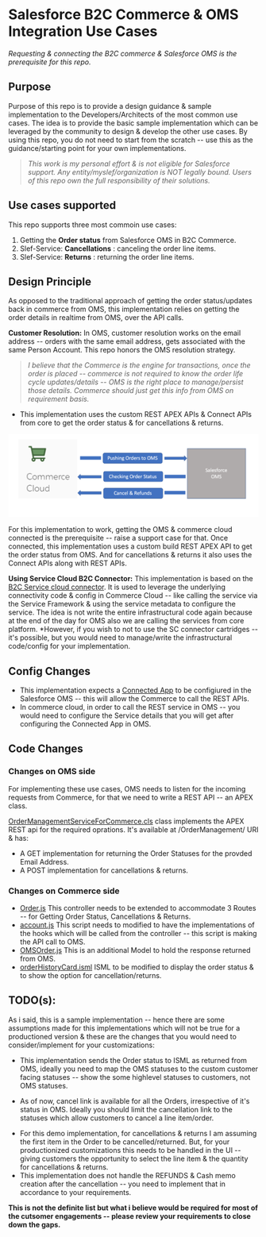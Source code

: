 # Salesforce B2C Commerce & OMS Integration Use Cases
*Requesting & connecting the B2C commerce & Salesforce OMS is the prerequisite for this repo.*

## Purpose
Purpose of this repo is to provide a design guidance & sample implementation to the Developers/Architects of the most common use cases. The idea is to provide the basic sample implementation which can be leveraged by the community to design & develop the other use cases. By using this repo, you do not need to start from the scratch -- use this as the guidance/starting point for your own implementations.

> *This work is my personal effort & is not eligible for Salesforce support. Any entity/myslef/organization is NOT legally bound. Users of this repo own the full responsibility of their solutions.*


## Use cases supported
This repo supports three most commoin use cases:
1) Getting the **Order status** from Salesforce OMS in B2C Commerce.
2) Slef-Service: **Cancellations** : canceling the order line items.
3) Slef-Service: **Returns** : returning the order line items.

## Design Principle

As opposed to the traditional approach of getting the order status/updates back in commerce from OMS, this implementation relies on getting the order details in realtime from OMS, over the API calls.

**Customer Resolution:** In OMS, customer resolution works on the email address -- orders with the same email address, gets associated with the same Person Account. This repo honors the OMS resolution strategy.

> *I believe that the Commerce is the engine for transactions, once the order is placed -- commerce is not required to know the order life cycle updates/details -- OMS is the right place to manage/persist those details. Commerce should just get this info from OMS on requirement basis.*

- This implementation uses the custom REST APEX APIs & Connect APIs from core to get the order status & for cancellations & returns.

![Architecture](docs/architecture.jpeg)

For this implementation to work, getting the OMS & commerce cloud connected is the prerequisite -- raise a support case for that.
Once connected, this implementation uses a custom build REST APEX API to get the order status from OMS. And for cancellations & returns it also uses the Connect APIs along with REST APIs.

**Using Service Cloud B2C Connector:** This implementation is based on the [B2C Service cloud connector](https://github.com/SalesforceCommerceCloud/service-cloud-connector). It is used to leverage the underlying connectivity code & config in Commerce Cloud -- like calling the service via the Service Framework & using the service metadata to configure the service. The idea is not write the entire infrastructural code again because at the end of the day for OMS also we are calling the services from core platform.
*However, if you wish to not to use the SC connector cartridges -- it's possible, but you would need to manage/write the infrastructural code/config for your implementation.

## Config Changes
- This implementation expects a [Connected App](https://help.salesforce.com/articleView?id=connected_app_create.htm&type=5) to be configiured in the Salesforce OMS -- this will allow the Commerce to call the REST APIs.
- In commerce cloud, in order to call the REST service in OMS -- you would need to configure the Service details that you will get after configuring the Connected App in OMS.

## Code Changes

### Changes on OMS side
For implementing these use cases, OMS needs to listen for the incoming requests from Commerce, for that we need to write a REST API -- an APEX class. 

[OrderManagementServiceForCommerce.cls](https://github.com/pravngaur/SFCC-OMS-Integration/blob/master/OMS%20Changes/OrderManagementServiceForCommerce.cls) class implements the APEX REST api for the required oprations.
It's available at /OrderManagement/ URI & has:
- A GET implementation for returning the Order Statuses for the provded Email Address.
- A POST implementation for cancellations & returns.

### Changes on Commerce side
- [Order.js](storefront-reference-architecture-master/cartridges/plugin_service_cloud/cartridge/controllers/Order.js) This controller needs to be extended to accommodate 3 Routes -- for Getting Order Status, Cancellations & Returns.
- [account.js](storefront-reference-architecture-master/cartridges/int_service_cloud/cartridge/scripts/hooks/account.js) This script needs to modified to have the implementations of the hooks which will be called from the controller -- this script is making the API call to OMS.
- [OMSOrder.js](storefront-reference-architecture-master/cartridges/int_service_cloud/cartridge/scripts/models/OMSOrder.js) This is an additional Model to hold the response returned from OMS.
- [orderHistoryCard.isml](storefront-reference-architecture-master/cartridges/plugin_service_cloud/cartridge/templates/default/account/order/orderHistoryCard.isml) ISML to be modified to display the order status & to show the option for cancellation/returns.

## TODO(s):
As i said, this is a sample implementation -- hence there are some assumptions made for this implementations which will not be true for a productioned version & these are the changes that you would need to consider/implement for your customizations:

- This implementation sends the Order status to ISML as returned from OMS, ideally you need to map the OMS statuses to the custom customer facing statuses -- show the some highlevel statuses to customers, not OMS statuses.
 * As of now, cancel link is available for all the Orders, irrespective of it's status in OMS. Ideally you should limit the cancellation link to the statuses which allow customers to cancel a line item/order.
- For this demo implementation, for cancellations & returns I am assuming the first item in the Order to be cancelled/returned. But, for your productionized customizations this needs to be handled in the UI -- giving customers the opportunity to select the line item & the quantity for cancellations & returns.
- This implementation does not handle the REFUNDS & Cash memo creation after the cancellation -- you need to implement that in accordance to your requirements.

**This is not the definite list but what i believe would be required for most of the cutsomer engagements -- please review your requirements to close down the gaps.**

